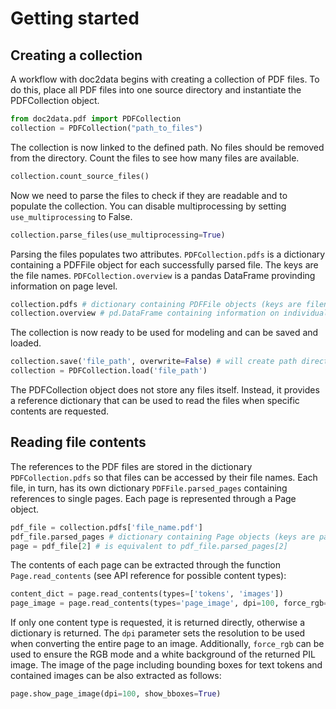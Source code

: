 # Getting started

## Creating a collection
A workflow with doc2data begins with creating a collection of PDF files. To do this, place all PDF files into one source directory and instantiate the PDFCollection object.

```python
from doc2data.pdf import PDFCollection
collection = PDFCollection("path_to_files")
```

The collection is now linked to the defined path. No files should be removed from the directory. Count the files to see how many files are available.

```python
collection.count_source_files()
```

Now we need to parse the files to check if they are readable and to populate the collection. You can disable multiprocessing by setting `use_multiprocessing` to False.

```python
collection.parse_files(use_multiprocessing=True)
```

Parsing the files populates two attributes. `PDFCollection.pdfs` is a dictionary containing a PDFFile object for each successfully parsed file. The keys are the file names. `PDFCollection.overview` is a pandas DataFrame provinding information on page level.

```python
collection.pdfs # dictionary containing PDFFile objects (keys are filenames)
collection.overview # pd.DataFrame containing information on individual pages
```

The collection is now ready to be used for modeling and can be saved and loaded.

```python
collection.save('file_path', overwrite=False) # will create path directories if necessary
collection = PDFCollection.load('file_path')
```

The PDFCollection object does not store any files itself. Instead, it provides a reference dictionary that can be used to read the files when specific contents are requested.

## Reading file contents
The references to the PDF files are stored in the dictionary `PDFCollection.pdfs` so that files can be accessed by their file names. Each file, in turn, has its own dictionary `PDFFile.parsed_pages` containing references to single pages. Each page is represented through a Page object.

```python
pdf_file = collection.pdfs['file_name.pdf']
pdf_file.parsed_pages # dictionary containing Page objects (keys are page numbers)
page = pdf_file[2] # is equivalent to pdf_file.parsed_pages[2]
```

The contents of each page can be extracted through the function `Page.read_contents` (see API reference for possible content types):

```python
content_dict = page.read_contents(types=['tokens', 'images'])
page_image = page.read_contents(types='page_image', dpi=100, force_rgb=True)
```

If only one content type is requested, it is returned directly, otherwise a dictionary is returned. The `dpi` parameter sets the resolution to be used when converting the entire page to an image. Additionally, `force_rgb` can be used to ensure the RGB mode and a white background of the returned PIL image. The image of the page including bounding boxes for text tokens and contained images can be also extracted as follows:

```python
page.show_page_image(dpi=100, show_bboxes=True)
```

